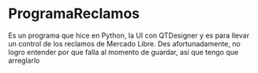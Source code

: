 # ProgramaReclamos
Es un programa que hice en Python, la UI con QTDesigner y es para llevar un control de los reclamos de Mercado Libre. Des afortunadamente, no logro entender por que falla al momento de guardar, así que tengo que arreglarlo
